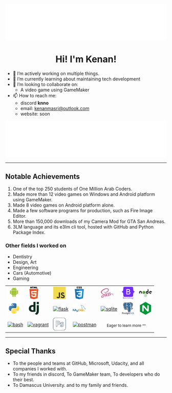 ![](/assets/bgt.svg)

<div align="center"><h1 align="center"><b>Hi! I'm Kenan!</b></h1></div>

- 🔭 I’m actively working on multiple things.
- 🌱 I’m currently learning about maintaining tech development
- 👯 I’m looking to collaborate on:
  - A video game using GameMaker
- 📫 How to reach me:
  - discord **knno**
  - email: kenanmasri@outlook.com
  - website: soon

![](/assets/bgb.svg)

---

## Notable Achievements

1)	One of the top 250 students of One Million Arab Coders.
2)	Made more than 12 video games on Windows and Android platform using GameMaker.
3)	Made 8 video games on Android platform alone.
4)	Made a few software programs for production, such as Fire Image Editor.
5)	More than 150,000 downloads of my Camera Mod for GTA San Andreas.
6)	3LM language and its e3lm cli tool, hosted with GitHub and Python Package Index.

### Other fields I worked on

- Dentistry
- Design, Art
- Engineering
- Cars (Automotive)
- Gaming

<table>
  <tr>
  <td><a title="Android" href="https://developer.android.com" target="_blank"> <img src="https://raw.githubusercontent.com/devicons/devicon/master/icons/android/android-original-wordmark.svg" alt="android" width="40" height="40"/> </a></td>
  <td><a title="HTML5" href="https://www.w3.org/html/" target="_blank"> <img src="https://raw.githubusercontent.com/devicons/devicon/master/icons/html5/html5-original-wordmark.svg" alt="html5" width="40" height="40"/> </a></td>
  <td><a title="JavaScript" href="https://developer.mozilla.org/en-US/docs/Web/JavaScript" target="_blank"> <img src="https://raw.githubusercontent.com/devicons/devicon/master/icons/javascript/javascript-original.svg" alt="javascript" width="40" height="40"/> </a></td>
  <td><a title="CSS3" href="https://www.w3schools.com/css/" target="_blank"> <img src="https://raw.githubusercontent.com/devicons/devicon/master/icons/css3/css3-original-wordmark.svg" alt="css3" width="40" height="40"/> </a></td>
  <td><a title="Sass" href="https://sass-lang.com" target="_blank"> <img src="https://raw.githubusercontent.com/devicons/devicon/master/icons/sass/sass-original.svg" alt="sass" width="40" height="40"/> </a></td>
  <td><a title="Bootstrap" href="https://getbootstrap.com" target="_blank"> <img src="https://raw.githubusercontent.com/devicons/devicon/master/icons/bootstrap/bootstrap-plain-wordmark.svg" alt="bootstrap" width="40" height="40"/> </a></td>
  <td><a title="NodeJS" href="https://nodejs.org" target="_blank"> <img src="https://raw.githubusercontent.com/devicons/devicon/master/icons/nodejs/nodejs-original-wordmark.svg" alt="nodejs" width="40" height="40"/> </a></td>
  </tr>
  <tr>
  <td><a title="Python" href="https://www.python.org" target="_blank"> <img src="https://raw.githubusercontent.com/devicons/devicon/master/icons/python/python-original.svg" alt="python" width="40" height="40"/> </a></td>
  <td><a title="Django" href="https://www.djangoproject.com/" target="_blank"> <img src="https://raw.githubusercontent.com/devicons/devicon/master/icons/django/django-plain.svg" alt="django" width="40" height="40"/> </a></td>
  <td><a title="Flask" href="https://flask.palletsprojects.com/" target="_blank"> <img src="https://www.vectorlogo.zone/logos/pocoo_flask/pocoo_flask-icon.svg" alt="flask" width="40" height="40"/> </a></td>
  <td><a title="MySQL" href="https://www.mysql.com/" target="_blank"> <img src="https://raw.githubusercontent.com/devicons/devicon/master/icons/mysql/mysql-original-wordmark.svg" alt="mysql" width="40" height="40"/> </a></td>
  <td><a title="SQLite" href="https://www.sqlite.org/" target="_blank"> <img src="https://www.vectorlogo.zone/logos/sqlite/sqlite-icon.svg" alt="sqlite" width="40" height="40"/> </a></td>
  <td><a title="PostgreSQL" href="https://www.postgresql.org" target="_blank"> <img src="https://raw.githubusercontent.com/devicons/devicon/master/icons/postgresql/postgresql-original-wordmark.svg" alt="postgresql" width="40" height="40"/> </a></td>
  <td><a title="Nginx" href="https://www.nginx.com" target="_blank"> <img src="https://raw.githubusercontent.com/devicons/devicon/master/icons/nginx/nginx-original.svg" alt="nginx" width="40" height="40"/> </a></td>
  </tr>
  <tr>
  <td><a title="Bash" href="https://www.gnu.org/software/bash/" target="_blank"> <img src="https://www.vectorlogo.zone/logos/gnu_bash/gnu_bash-icon.svg" alt="bash" width="40" height="40"/> </a></td>
  <td><a title="Vagrant" href="https://www.vagrantup.com/" target="_blank"> <img src="https://www.vectorlogo.zone/logos/vagrantup/vagrantup-icon.svg" alt="vagrant" width="40" height="40"/> </a></td>
  <td><a title="Adobe Photoshop" href="https://www.photoshop.com/en" target="_blank"> <img src="https://raw.githubusercontent.com/devicons/devicon/master/icons/photoshop/photoshop-line.svg" alt="photoshop" width="40" height="40"/> </a></td>
  <td><a title="Postman" href="https://postman.com" target="_blank"> <img src="https://www.vectorlogo.zone/logos/getpostman/getpostman-icon.svg" alt="postman" width="40" height="40"/> </a></td>
  <td colspan="3" align="center"><sub>Eager to learn more ^^</sub></td>
  </tr>
</table>

---

## Special Thanks

- To the people and teams at GitHub, Microsoft, Udacity, and all companies I worked with.
- To my friends in discord, To GameMaker team, To developers who do their best.
- To Damascus University. and to my family and friends.

<!--

Testing monospace font:

<pre align="center">
              ╷              
─━━━━┳━─  •   ┃   •  ─━┳━━━━─
     ┃        ┃        ┃     
     ┗━━━━━┙  ╵  ┕━━━━━┛     
</pre>

-->

<!--
**knno/knno** is a ✨ _special_ ✨ repository because its `README.md` (this file) appears on your GitHub profile.

Here are some ideas to get you started:

- 🔭 I’m currently working on ...
- 🌱 I’m currently learning ...
- 👯 I’m looking to collaborate on ...
- 🤔 I’m looking for help with ...
- 💬 Ask me about ...
- 📫 How to reach me: ...
- 😄 Pronouns: ...
- ⚡ Fun fact: ...
-->
